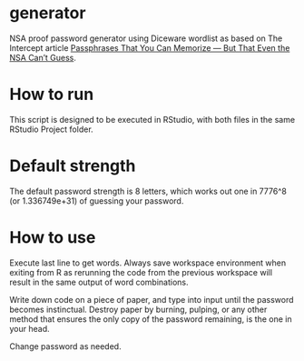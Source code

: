 # generator
NSA proof password generator using Diceware wordlist as based on The Intercept article [Passphrases That You Can Memorize — But That Even the NSA Can’t Guess](https://theintercept.com/2015/03/26/passphrases-can-memorize-attackers-cant-guess/).

# How to run
This script is designed to be executed in RStudio, with both files in the same RStudio Project folder.

# Default strength
The default password strength is 8 letters, which works out one in 7776^8 (or 1.336749e+31) of guessing your password.

# How to use
Execute last line to get words. Always save workspace environment when exiting from R as rerunning the code from the previous workspace will result in the same output of word combinations.

Write down code on a piece of paper, and type into input until the password becomes instinctual. Destroy paper by burning, pulping, or any other method that ensures the only copy of the password remaining, is the one in your head.

Change password as needed.
